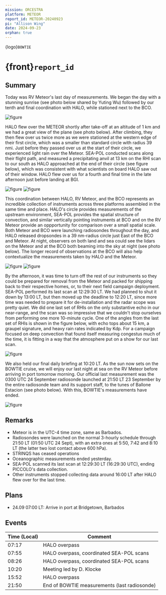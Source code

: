 ```yaml
---
mission: ORCESTRA
platform: METEOR
report_id: METEOR-20240923
pi: "Allison Wing"
date: 2024-09-23
orphan: true
---
```


{logo}`BOWTIE`

# {front}`report_id`

## Summary

Today was RV Meteor's last day of measurements. We began the day with a stunning sunrise (see photo below shared by Yuting Wu) followed by our tenth and final coordination with HALO, while stationed next to the BCO. 

![figure](../figures/METEOR/sunrise_from_Meteor_fromYuting.JPG)

HALO flew over the METEOR shortly after take-off at an altitude of 1 km and we had a great view of the plane (see photo below). After climbing, they then flew over us twice more as we were stationed at the western edge of their first circle, which was a smaller than standard circle with radius 39 nmi. Just before they passed over us at the start of their circle, we experienced light rain over the Meteor. SEA-POL conducted scans along their flight path, and measured a precipitating anvil at 13 km on the RHI scan to our south as HALO approached at the end of their circle (see figure below), which was consistent with what scientists on board HALO saw out of their window. HALO flew over us for a fourth and final time in the late afternoon just before landing at BGI.  

![figure](../figures/METEOR/HALOoverpass23.09.JPG)
![figure](../figures/METEOR/research.Radar_SEAPOL.20240923122456.rhim_6vars_180.png)

This coordination between HALO, RV Meteor, and the BCO represents an incredible collection of instruments across three platforms assembled in the same time and place. HALO's circle provides measurements of the upstream environment, SEA-POL provides the spatial structure of convection, and similar vertically pointing instruments at BCO and on the RV Meteor provide an oppportunity for comparison over a small spatial scale. Both Meteor and BCO were launching radiosondes throughout the day, and HALO released dropsondes in a 39 nm-radius circle just East of the BCO and Meteor. At night, observers on both land and sea could see the lidars on the Meteor and at the BCO both beaming into the sky at night (see photo below). The longer record of observations at the BCO will also help contextualize the measurements taken by HALO and the Meteor. 

![figure](../figures/METEOR/HALO-METEOR-BCO-23-09.png)
![figure](../figures/METEOR/duelinglidars.jpg)

By the afternoon, it was time to turn off the rest of our instruments so they could be prepared for removal from the Meteor and packed for shipping back to their respective homes, or, to their next field campaign deployment. SEA-POL performed its last scan at 12:29:30 LT. We had planned to shut it down by 13:00 LT, but then moved up the deadline to 12:20 LT, since more time was needed to prepare it for de-installation and the radar scope was pretty quiet. We did one last set of RHIs on the only substantive echo in our near-range, and the scan was so impressive that we couldn't stop ourselves from performing one more 10-minute cycle. One of the angles from the last set of RHIs is shown in the figure below, with echo tops about 15 km, a graupel signature, and heavy rain rates indicated by Kdp. For a campaign focused on deep convection that found itself measuring congestus much of the time, it is fitting in a way that the atmosphere put on a show for our last scan. 

![figure](../figures/METEOR/research.Radar_SEAPOL.20240923162620.rhim_6vars_156.png)

We also held our final daily briefing at 10:20 LT. As the sun now sets on the BOWTIE cruise, we will enjoy our last night at sea on the RV Meteor before arriving in port tomorrow morning. Our official last measurement was the 0300 UTC 24 September radiosonde launched at 21:50 LT 23 September by the entire radiosonde team and its support staff, to the tunes of Ballone Estacion (see photo below). With this, BOWTIE's measurements have ended. 

![figure](../figures/METEOR/lastsonde.jpg)

## Remarks
- Meteor is in the UTC-4 time zone, same as Barbados.
- Radiosondes were launched on the normal 3-hourly schedule through 21:50 LT (01:50 UTC 24 Sept), with an extra ones at 5:50, 7:42 and 8:10 LT (the latter two lost contact above 600 hPa).
- STRINQS has ceased operations
- Oceanographic measurements ended yesterday.
- SEA-POL scanned its last scan at 12:29:30 LT (16:29:30 UTC), ending PICCOLO's data collection.
- Other instruments stopped collecting data around 16:00 LT after HALO flew over for the last time.

## Plans
- 24.09 07:00 LT: Arrive in port at Bridgetown, Barbados

## Events

Time (Local) | Comment
-------------| -----
07:17 | HALO overpass
07:55 | HALO overpass, coordinated SEA-POL scans
08:26 | HALO overpass, coordinated SEA-POL scans
10:20 | Meeting led by D. Klocke
15:52 | HALO overpass
21:50 | End of BOWTIE measurements (last radiosonde)






